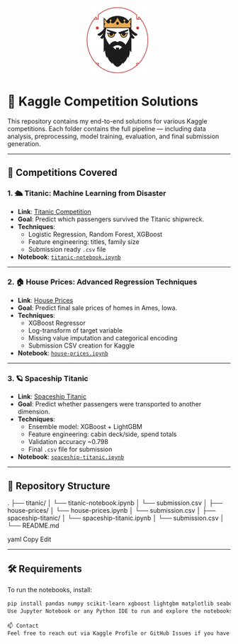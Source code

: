 <p align="center">
  <img src="icon.jpg" alt="Sallot27 Logo" width="150"/>
</p>

# 🧠 Kaggle Competition Solutions

This repository contains my end-to-end solutions for various Kaggle competitions. Each folder contains the full pipeline — including data analysis, preprocessing, model training, evaluation, and final submission generation.

---

## 🚀 Competitions Covered

### 1. 🛳️ Titanic: Machine Learning from Disaster
- **Link**: [Titanic Competition](https://www.kaggle.com/competitions/titanic)
- **Goal**: Predict which passengers survived the Titanic shipwreck.
- **Techniques**:
  - Logistic Regression, Random Forest, XGBoost
  - Feature engineering: titles, family size
  - Submission ready `.csv` file
- **Notebook**: [`titanic-notebook.ipynb`](./titanic/titanic-notebook.ipynb)

---

### 2. 🏠 House Prices: Advanced Regression Techniques
- **Link**: [House Prices](https://www.kaggle.com/competitions/house-prices-advanced-regression-techniques)
- **Goal**: Predict final sale prices of homes in Ames, Iowa.
- **Techniques**:
  - XGBoost Regressor
  - Log-transform of target variable
  - Missing value imputation and categorical encoding
  - Submission CSV creation for Kaggle
- **Notebook**: [`house-prices.ipynb`](./house-prices/house-prices.ipynb)

---

### 3. 🪐 Spaceship Titanic
- **Link**: [Spaceship Titanic](https://www.kaggle.com/competitions/spaceship-titanic)
- **Goal**: Predict whether passengers were transported to another dimension.
- **Techniques**:
  - Ensemble model: XGBoost + LightGBM
  - Feature engineering: cabin deck/side, spend totals
  - Validation accuracy ~0.798
  - Final `.csv` file for submission
- **Notebook**: [`spaceship-titanic.ipynb`](./spaceship-titanic/spaceship-titanic.ipynb)

---
## 📁 Repository Structure

.
├── titanic/
│ └── titanic-notebook.ipynb
│ └── submission.csv
│
├── house-prices/
│ └── house-prices.ipynb
│ └── submission.csv
│
├── spaceship-titanic/
│ └── spaceship-titanic.ipynb
│ └── submission.csv
│
└── README.md

yaml
Copy
Edit

---

## 🛠️ Requirements

To run the notebooks, install:

```bash
pip install pandas numpy scikit-learn xgboost lightgbm matplotlib seaborn
Use Jupyter Notebook or any Python IDE to run and explore the notebooks.

📫 Contact
Feel free to reach out via Kaggle Profile or GitHub Issues if you have questions or suggestions!
